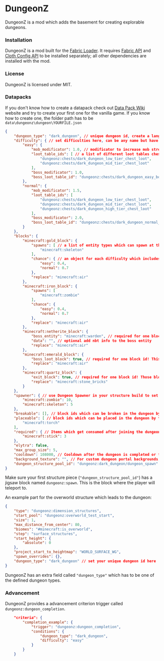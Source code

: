 # DungeonZ

DungeonZ is a mod which adds the basement for creating explorable dungeons.

### Installation

DungeonZ is a mod built for the [Fabric Loader](https://fabricmc.net/). It requires [Fabric API](https://www.curseforge.com/minecraft/mc-mods/fabric-api) and [Cloth Config API](https://www.curseforge.com/minecraft/mc-mods/cloth-config) to be installed separately; all other dependencies are installed with the mod.

### License

DungeonZ is licensed under MIT.

### Datapacks

If you don't know how to create a datapack check out [Data Pack Wiki](https://minecraft.fandom.com/wiki/Data_Pack) website and try to create your first one for the vanilla game.
If you know how to create one, the folder path has to be ```data\dungeonz\dungeon\YOURFILE.json```

```json
{
    "dungeon_type": "dark_dungeon", // unique dungeon id, create a lang file in a resource pack "dungeon.unique_id" to have proper translation
    "difficulty": { // set difficulties here, can be any name but have to get translated with a resource pack if you don't use "easy","normal","hard" or "extreme"
        "easy": {
            "mob_modificator": 1.0, // modificator to increase mob strength
            "loot_table_ids": [ // a list of different loot tables chests and barrels will get filled with
                "dungeonz:chests/dark_dungeon_low_tier_chest_loot",
                "dungeonz:chests/dark_dungeon_mid_tier_chest_loot"
            ],
            "boss_modificator": 1.0,
            "boss_loot_table_id": "dungeonz:chests/dark_dungeon_easy_boss_loot"
        },
        "normal": {
            "mob_modificator": 1.5,
            "loot_table_ids": [
                "dungeonz:chests/dark_dungeon_low_tier_chest_loot",
                "dungeonz:chests/dark_dungeon_mid_tier_chest_loot",
                "dungeonz:chests/dark_dungeon_high_tier_chest_loot"
            ],
            "boss_modificator": 2.0,
            "boss_loot_table_id": "dungeonz:chests/dark_dungeon_normal_boss_loot"
        }
    },
    "blocks": {
        "minecraft:gold_block": {
            "spawns": [ // a list of entity types which can spawn at the block positions
                "minecraft:skeleton"
            ],
            "chance": { // an object for each difficulty which includes spawn chances at the block positions
                "easy": 0.4,
                "normal": 0.7
            },
            "replace": "minecraft:air"
        },
        "minecraft:iron_block": {
            "spawns": [
                "minecraft:zombie"
            ],
            "chance": {
                "easy": 0.4,
                "normal": 0.7
            },
            "replace": "minecraft:air"
        },
        "minecraft:netherite_block": {
            "boss_entity": "minecraft:warden", // required for one block id! At this block position the boss will spawn
            "data": "", // optional add nbt info to the boss entity
            "replace": "minecraft:air"
        },
        "minecraft:emerald_block": {
            "boss_loot_block": true, // required for one block id! This block will get replaced by a chest filled with the boss loot after completion
            "replace": "minecraft:air"
        },
        "minecraft:quartz_block": {
            "exit_block": true, // required for one block id! Those blocks will get replaced by the dungeon portal to get out from the dungeon after completion
            "replace": "minecraft:stone_bricks"
        }
    },
    "spawner": { // use Dungeon Spawner in your structure build to set the max spawn time for the spawner here before the spawner will automatically break
        "minecraft:zombie": 10,
        "minecraft:skeleton": 5
    },
    "breakable": [], // block ids which can be broken in the dungeon by the player
    "placeable": [ // block ids which can be placed in the dungeon by the player
        "minecraft:torch"
    ],
    "required": { // Items which get consumed after joining the dungeon
        "minecraft:stick": 3
    },
    "elytra": false,
    "max_group_size": 5,
    "cooldown": 108000, // Cooldown after the dungeon is completed or failed in ticks
    "background_texture": "", // For custom dungeon portal backgrounds, set your texture path here
    "dungeon_structure_pool_id": "dungeonz:dark_dungeon/dungeon_spawn" // Structure part which the dungeon generates start of
}
```

Make sure your first structure piece (`"dungeon_structure_pool_id"`) has a jigsaw block named `dungeonz:spawn`. This is the block where the player will teleport to.

An example part for the overworld structure which leads to the dungeon:

```json
{
    "type": "dungeonz:dimension_structures",
    "start_pool": "dungeonz:overworld_test_start",
    "size": 1,
    "max_distance_from_center": 80,
    "biomes": "#minecraft:is_overworld",
    "step": "surface_structures",
    "start_height": {
        "absolute": 0
    },
    "project_start_to_heightmap": "WORLD_SURFACE_WG",
    "spawn_overrides": {},
    "dungeon_type": "dark_dungeon" // set your unique dungeon id here
}
```

DungeonZ has an extra field called `"dungeon_type"` which has to be one of the defined dungeon types.

### Advancement

DungeonZ provides a advancement criterion trigger called `dungeonz:dungeon_completion`.

```json
    "criteria": {
        "completion_example": {
            "trigger": "dungeonz:dungeon_completion",
            "conditions": {
                "dungeon_type": "dark_dungeon",
                "difficulty": "easy"
            }
        }
    }
```
